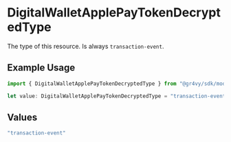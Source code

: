 # DigitalWalletApplePayTokenDecryptedType

The type of this resource. Is always `transaction-event`.

## Example Usage

```typescript
import { DigitalWalletApplePayTokenDecryptedType } from "@gr4vy/sdk/models/components";

let value: DigitalWalletApplePayTokenDecryptedType = "transaction-event";
```

## Values

```typescript
"transaction-event"
```